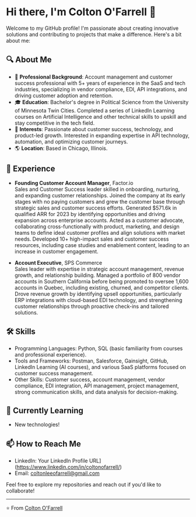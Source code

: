 # Hi there, I'm Colton O'Farrell 👋

Welcome to my GitHub profile! I'm passionate about creating innovative solutions and contributing to projects that make a difference. Here's a bit about me:

## 🔍 About Me

- 🌟 **Professional Background**: Account management and customer success professional with 5+ years of experience in the SaaS and tech industries, specializing in vendor compliance, EDI, API integrations, and driving customer adoption and retention.
- 🎓 **Education**: Bachelor's degree in Political Science from the University of Minnesota Twin Cities. Completed a series of LinkedIn Learning courses on Artificial Intelligence and other technical skills to upskill and stay competitive in the tech field.
- 🚀 **Interests**: Passionate about customer success, technology, and product-led growth. Interested in expanding expertise in API technology, automation, and optimizing customer journeys.
- 🌎 **Location**: Based in Chicago, Illinois.

## 💼 Experience

- **Founding Customer Account Manager**, Factor.io  
  Sales and Customer Success leader skilled in onboarding, nurturing, and expanding customer relationships. Joined the company at its early stages with no paying customers and grew the customer base through strategic sales and customer success efforts. Generated $571.6k in qualified ARR for 2023 by identifying opportunities and driving expansion across enterprise accounts. Acted as a customer advocate, collaborating cross-functionally with product, marketing, and design teams to define ideal customer profiles and align solutions with market needs. Developed 10+ high-impact sales and customer success resources, including case studies and enablement content, leading to an increase in customer engagement.

- **Account Executive**, SPS Commerce  
  Sales leader with expertise in strategic account management, revenue growth, and relationship building. Managed a portfolio of 800 vendor accounts in Southern California before being promoted to oversee 1,600 accounts in Quebec, including existing, churned, and competitor clients. Drove revenue growth by identifying upsell opportunities, particularly ERP integrations with cloud-based EDI technology, and strengthening customer relationships through proactive check-ins and tailored solutions.


## 🛠️ Skills

- Programming Languages: Python, SQL (basic familiarity from courses and professional experience).
- Tools and Frameworks: Postman, Salesforce, Gainsight, GitHub, LinkedIn Learning (AI courses), and various SaaS platforms focused on customer success management.
- Other Skills: Customer success, account management, vendor compliance, EDI integration, API management, project management, strong communication skills, and data analysis for decision-making.

## 🌱 Currently Learning

- New technologies!

## 📫 How to Reach Me

- LinkedIn: Your LinkedIn Profile URL](https://www.linkedin.com/in/coltonofarrell/)
- Email: coltonleeofarrell@gmail.com

Feel free to explore my repositories and reach out if you'd like to collaborate!

---

⭐️ From [Colton O'Farrell](https://github.com/coltonofarrell)
